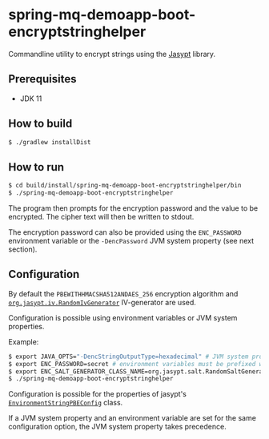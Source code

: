 # spring-mq-demoapp-boot-encryptstringhelper

Commandline utility to encrypt strings using the [Jasypt](http://www.jasypt.org/) library.

## Prerequisites

- JDK 11

## How to build

``` bash
$ ./gradlew installDist
```

## How to run

``` bash
$ cd build/install/spring-mq-demoapp-boot-encryptstringhelper/bin
$ ./spring-mq-demoapp-boot-encryptstringhelper
```
The program then prompts for the encryption password and the value to be
encrypted.
The cipher text will then be written to stdout.

The encryption password can also be provided using the `ENC_PASSWORD`
environment variable or the `-DencPassword` JVM system property
(see next section).

## Configuration

By default the `PBEWITHHMACSHA512ANDAES_256` encryption algorithm and
[`org.jasypt.iv.RandomIvGenerator`](http://www.jasypt.org/api/jasypt/1.9.3/org/jasypt/iv/RandomIvGenerator.html)
IV-generator are used.

Configuration is possible using environment variables or JVM system
properties.

Example:
``` bash
$ export JAVA_OPTS="-DencStringOutputType=hexadecimal" # JVM system properties must be prefixed with enc and must be in camelCase format
$ export ENC_PASSWORD=secret # environment variables must be prefixed with ENC_ and must be in underscore separated format
$ export ENC_SALT_GENERATOR_CLASS_NAME=org.jasypt.salt.RandomSaltGenerator
$ ./spring-mq-demoapp-boot-encryptstringhelper
```

Configuration is possible for the properties of jasypt's
[`EnvironmentStringPBEConfig`](http://www.jasypt.org/api/jasypt/1.9.3/org/jasypt/encryption/pbe/config/EnvironmentStringPBEConfig.html)
class.

If a JVM system property and an environment variable are set for the
same configuration option, the JVM system property takes precedence.
